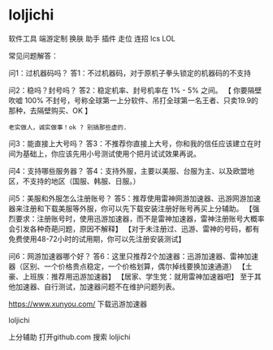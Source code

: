 # loljichi
软件工具 端游定制 换肤 助手 插件 走位 连招 lcs LOL


常见问题解答：

问1：过机器码吗？
答1：不过机器码，对于原机子拳头锁定的机器码的不支持


问2：稳吗？封号吗？
答2：稳定机率、封号机率在 1% - 5% 之间。
    【 你要隔壁吹嘘 100% 不封号，号称全球第一上分软件、吊打全球第一名王者、只卖19.9的那种，去隔壁购买、OK 】
    
    老实做人，诚实做事！ok ? 别搞那些虚的.
    

问3：能直接上大号吗？
答3：不推荐你直接上大号，你和我的信任应该建立在时间为基础上，你应该先用小号测试使用个把月试试效果再说。


问4：支持哪些服务器？
答4：支持外服，主要以美服、台服为主、以及欧盟地区，不支持的地区（国服、韩服、日服。）


问5：美服和外服怎么注册账号？
答5：推荐使用雷神网游加速器、迅游网游加速器来注册和下载美服等外服，你可以先下载安装注册好账号再买上分辅助。
    【强烈要求：注册账号时，使用迅游加速器，而不是雷神加速器，雷神注册账号大概率会引发各种奇葩问题，原因不解释】
    【对于未注册过、迅游、雷神的号码，都有免费使用48-72小时的试用期，你可以先注册安装测试】
    
    
问6：网游加速器哪个好？
答6：这里只推荐2个加速器：迅游加速器、雷神加速器（区别、一个价格贵点稳定，一个价格划算，偶尔掉线要换加速通道）
    【土豪、上班族：推荐用迅游加速器】
    【居家、学生党：就用雷神加速器吧】
    至于其他加速器、自行测试，加速器问题不在维护问题列表。



https://www.xunyou.com/ 下载迅游加速器




loljichi

上分辅助 打开github.com 搜索 loljichi

    
